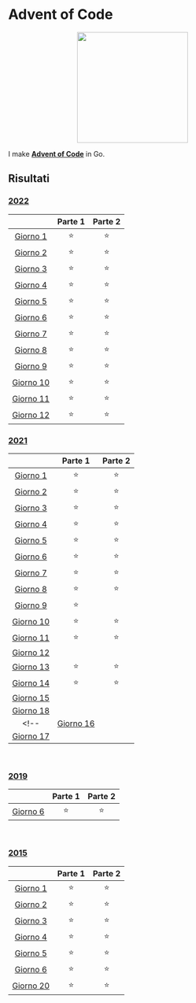 # Advent of Code
<p align="center">
    <img src="https://user-images.githubusercontent.com/16360374/49324718-7954f100-f4e8-11e8-8ef6-1b701afc504f.png" width="225"/>
</p>  

I make [**Advent of Code**](http://adventofcode.com/) in Go.

## Risultati

### [2022](https://github.com/zAiro12/AdventOfCode/tree/main/2022)

|         | Parte 1 | Parte 2 |
| :-----: | :-----: | :-----: |
| [Giorno 1](https://adventofcode.com/2022/day/1)     | ⭐ | ⭐ |
| [Giorno 2](https://adventofcode.com/2022/day/2)     | ⭐ | ⭐ |
| [Giorno 3](https://adventofcode.com/2022/day/3)     | ⭐ | ⭐ |
| [Giorno 4](https://adventofcode.com/2022/day/4)     | ⭐ | ⭐ |
| [Giorno 5](https://adventofcode.com/2022/day/5)     | ⭐ | ⭐ |
| [Giorno 6](https://adventofcode.com/2022/day/6)     | ⭐ | ⭐ |
| [Giorno 7](https://adventofcode.com/2022/day/7)     | ⭐ | ⭐ |
| [Giorno 8](https://adventofcode.com/2022/day/8)     | ⭐ | ⭐ |
| [Giorno 9](https://adventofcode.com/2022/day/9)     | ⭐ | ⭐ |
| [Giorno 10](https://adventofcode.com/2022/day/10)   | ⭐ | ⭐ |
| [Giorno 11](https://adventofcode.com/2022/day/11)   | ⭐ | ⭐ |
| [Giorno 12](https://adventofcode.com/2022/day/12)   | ⭐ | ⭐ |
<!-- 
| [Giorno 13](https://adventofcode.com/2022/day/13)   | ⭐ | ⭐ |
| [Giorno 14](https://adventofcode.com/2022/day/14)   | ⭐ | ⭐ |
| [Giorno 15](https://adventofcode.com/2022/day/15)   | ⭐ | ⭐ |
| [Giorno 16](https://adventofcode.com/2022/day/16)   | ⭐ | ⭐ |
| [Giorno 17](https://adventofcode.com/2022/day/17)   | ⭐ | ⭐ |
| [Giorno 18](https://adventofcode.com/2022/day/18)   | ⭐ | ⭐ |
| [Giorno 19](https://adventofcode.com/2022/day/19)   | ⭐ | ⭐ |
| [Giorno 20](https://adventofcode.com/2022/day/20)   | ⭐ | ⭐ |
| [Giorno 21](https://adventofcode.com/2022/day/21)   | ⭐ | ⭐ |
| [Giorno 22](https://adventofcode.com/2022/day/22)   | ⭐ | ⭐ |
| [Giorno 23](https://adventofcode.com/2022/day/23)   | ⭐ | ⭐ |
| [Giorno 24](https://adventofcode.com/2022/day/24)   | ⭐ | ⭐ |
| [Giorno 25](https://adventofcode.com/2022/day/25)   | ⭐ | ⭐ |
-->

### [2021](https://github.com/zAiro12/AdventOfCode/tree/main/2021)

|         | Parte 1 | Parte 2 |
| :-----: | :-----: | :-----: |
| [Giorno 1](https://adventofcode.com/2021/day/1)   | ⭐ | ⭐ |
| [Giorno 2](https://adventofcode.com/2021/day/2)   | ⭐ | ⭐ |
| [Giorno 3](https://adventofcode.com/2021/day/3)   | ⭐ | ⭐ |
| [Giorno 4](https://adventofcode.com/2021/day/4)   | ⭐ | ⭐ |
| [Giorno 5](https://adventofcode.com/2021/day/5)   | ⭐ | ⭐ |
| [Giorno 6](https://adventofcode.com/2021/day/6)   | ⭐ | ⭐ |
| [Giorno 7](https://adventofcode.com/2021/day/7)   | ⭐ | ⭐ |
| [Giorno 8](https://adventofcode.com/2021/day/8)   | ⭐ | ⭐ |
| [Giorno 9](https://adventofcode.com/2021/day/9)   | ⭐ |  |
| [Giorno 10](https://adventofcode.com/2021/day/10) | ⭐ | ⭐ |
| [Giorno 11](https://adventofcode.com/2021/day/11) | ⭐ | ⭐ |
| [Giorno 12](https://adventofcode.com/2021/day/12) |  |  |
| [Giorno 13](https://adventofcode.com/2021/day/13) | ⭐ | ⭐ |
| [Giorno 14](https://adventofcode.com/2021/day/14) | ⭐ | ⭐ |
| [Giorno 15](https://adventofcode.com/2021/day/15) |  |  |
| [Giorno 18](https://adventofcode.com/2021/day/18) |  |  |
<!-- | [Giorno 16](https://adventofcode.com/2021/day/16) |  |  |
| [Giorno 17](https://adventofcode.com/2021/day/17) |  |  | -->

<br>

### [2019](https://github.com/zAiro12/AdventOfCode/tree/main/2019)
|         | Parte 1 | Parte 2 |
| :-----: | :-----: | :-----: |
| [Giorno 6](https://adventofcode.com/2019/day/6)   | ⭐ | ⭐ |

<br>

### [2015](https://github.com/zAiro12/AdventOfCode/tree/main/2015)
|         | Parte 1 | Parte 2 |
| :-----: | :-----: | :-----: |
| [Giorno 1](https://adventofcode.com/2015/day/1)     | ⭐ | ⭐ |
| [Giorno 2](https://adventofcode.com/2015/day/2)     | ⭐ | ⭐ |
| [Giorno 3](https://adventofcode.com/2015/day/3)     | ⭐ | ⭐ |
| [Giorno 4](https://adventofcode.com/2015/day/4)     | ⭐ | ⭐ |
| [Giorno 5](https://adventofcode.com/2015/day/5)     | ⭐ | ⭐ |
| [Giorno 6](https://adventofcode.com/2015/day/6)     | ⭐ | ⭐ |
| [Giorno 20](https://adventofcode.com/2015/day/20)   | ⭐ | ⭐ |
